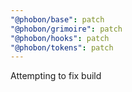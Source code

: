```yaml
---
"@phobon/base": patch
"@phobon/grimoire": patch
"@phobon/hooks": patch
"@phobon/tokens": patch
---
```


Attempting to fix build

